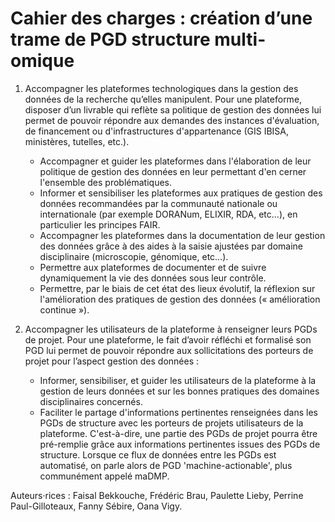 # Cahier des charges : création d’une trame de PGD structure multi-omique


1. Accompagner les plateformes technologiques dans la gestion des données de la recherche qu’elles manipulent. Pour une plateforme, disposer d’un livrable qui reflète sa politique de gestion des données lui permet de pouvoir répondre aux demandes des instances d'évaluation, de financement ou d'infrastructures d'appartenance (GIS IBISA, ministères, tutelles, etc.).


    * Accompagner et guider les plateformes dans l'élaboration de leur politique de gestion des données en leur permettant d'en cerner l'ensemble des problématiques.
    * Informer et sensibiliser les plateformes aux pratiques de gestion des données recommandées par la communauté nationale ou internationale (par exemple DORANum, ELIXIR, RDA, etc...), en particulier les principes FAIR.
    * Accompagner les plateformes dans la documentation de leur gestion des données grâce à des aides à la saisie ajustées par domaine disciplinaire (microscopie, génomique, etc…).
    * Permettre aux plateformes de documenter et de suivre dynamiquement la vie des données sous leur contrôle.
    * Permettre, par le biais de cet état des lieux évolutif, la réflexion sur l'amélioration des pratiques de gestion des données (« amélioration continue »).



2. Accompagner les utilisateurs de la plateforme à renseigner leurs PGDs de projet. Pour une plateforme, le fait d’avoir réfléchi et formalisé son PGD lui permet de pouvoir répondre aux sollicitations des porteurs de projet pour l’aspect gestion des données :


   * Informer, sensibiliser, et guider les utilisateurs de la plateforme à la gestion de leurs données et sur les bonnes pratiques des domaines disciplinaires concernés.
   * Faciliter le partage d'informations pertinentes renseignées dans les PGDs de structure avec les porteurs de projets utilisateurs de la plateforme. C'est-à-dire, une partie des PGDs de projet pourra être pré-remplie grâce aux informations pertinentes issues des PGDs de structure. Lorsque ce flux de données entre les PGDs est automatisé, on parle alors de PGD 'machine-actionable', plus communément appelé maDMP.


Auteurs·rices : Faisal Bekkouche, Frédéric Brau, Paulette Lieby, Perrine Paul-Gilloteaux, Fanny Sébire, Oana Vigy.
